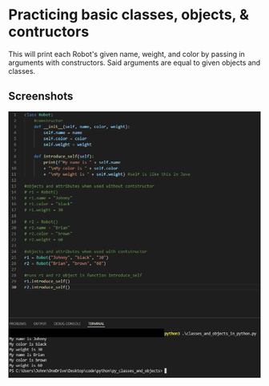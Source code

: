 # Practicing basic classes, objects, & contructors

This will print each Robot's given name, weight, and color by passing in arguments with constructors. Said arguments are equal to given objects and classes.

## Screenshots

![script & console](https://raw.githubusercontent.com/johnnylieu/py_classes_and_objects/main/basic%20classes%2C%20objects%2C%20and%20constructors.bmp "Application Img1")